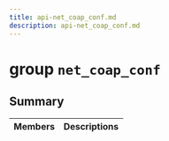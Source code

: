 ```yaml
---
title: api-net_coap_conf.md
description: api-net_coap_conf.md
---
```

# group `net_coap_conf` 

## Summary

 Members                        | Descriptions                                
--------------------------------|---------------------------------------------

